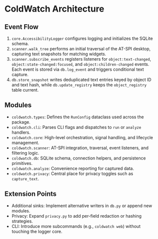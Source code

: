 # ColdWatch Architecture

## Event Flow
1. `core.AccessibilityLogger` configures logging and initializes the SQLite schema.
2. `scanner.walk_tree` performs an initial traversal of the AT-SPI desktop, capturing text snapshots for matching widgets.
3. `scanner.subscribe_events` registers listeners for `object:text-changed`, `object:state-changed:focused`, and `object:children-changed` events. Each event is stored via `db.log_event` and triggers conditional text capture.
4. `db.store_snapshot` writes deduplicated text entries keyed by object ID and text hash, while `db.update_registry` keeps the `object_registry` table current.

## Modules
- `coldwatch.types`: Defines the `RunConfig` dataclass used across the package.
- `coldwatch.cli`: Parses CLI flags and dispatches to `run` or `analyze` handlers.
- `coldwatch.core`: High-level orchestration, signal handling, and lifecycle management.
- `coldwatch.scanner`: AT-SPI integration, traversal, event listeners, and filtering logic.
- `coldwatch.db`: SQLite schema, connection helpers, and persistence primitives.
- `coldwatch.analyze`: Convenience reporting for captured data.
- `coldwatch.privacy`: Central place for privacy toggles such as `capture_text`.

## Extension Points
- Additional sinks: Implement alternative writers in `db.py` or append new modules.
- Privacy: Expand `privacy.py` to add per-field redaction or hashing strategies.
- CLI: Introduce more subcommands (e.g., `coldwatch web`) without touching the logger core.
